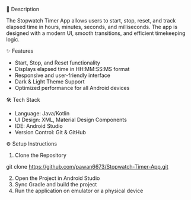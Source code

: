📜 Description

The Stopwatch Timer App allows users to start, stop, reset, and track elapsed time in hours, minutes, seconds, and milliseconds. The app is designed with a modern UI, smooth transitions, and efficient timekeeping logic.

✨ Features

* Start, Stop, and Reset functionality
* Displays elapsed time in HH:MM:SS:MS format
* Responsive and user-friendly interface
* Dark & Light Theme Support
* Optimized performance for all Android devices

🛠️ Tech Stack

* Language: Java/Kotlin
* UI Design: XML, Material Design Components
* IDE: Android Studio
* Version Control: Git & GitHub

⚙️ Setup Instructions
1. Clone the Repository

git clone https://github.com/pawan6673/Stopwatch-Timer-App.git

2. Open the Project in Android Studio
3. Sync Gradle and build the project
4. Run the application on emulator or a physical device

